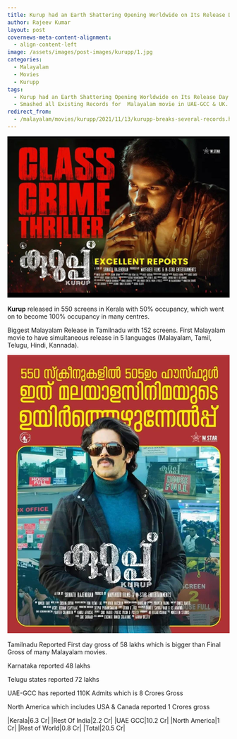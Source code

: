 ```yaml
---
title: Kurup had an Earth Shattering Opening Worldwide on Its Release Day
author: Rajeev Kumar
layout: post
covernews-meta-content-alignment:
  - align-content-left
image: /assets/images/post-images/kurupp/1.jpg
categories:
  - Malayalam
  - Movies
  - Kurupp
tags:
  - Kurup had an Earth Shattering Opening Worldwide on Its Release Day
  - Smashed all Existing Records for  Malayalam movie in UAE-GCC & UK.
redirect_from:
  - /malayalam/movies/kurupp/2021/11/13/kurupp-breaks-several-records.html
---
```


![Kurupp featured image](/assets/images/post-images/kurupp/1.jpg)

**Kurup** released in 550 screens in Kerala with 50% occupancy, which went on to become 100% occupancy in many centres. 

Biggest Malayalam Release in Tamilnadu with 152 screens. First Malayalam movie to have simultaneous release in 5 languages (Malayalam, Tamil, Telugu, Hindi, Kannada).

![Kurupp poster 1](/assets/images/post-images/kurupp/2.jpeg)

Tamilnadu Reported First day gross of 58 lakhs which is bigger than Final Gross of many Malayalam movies.

Karnataka reported 48 lakhs

Telugu states reported 72 lakhs

UAE-GCC has reported 110K Admits which is 8 Crores Gross

North America which includes USA & Canada reported 1 Crores gross

|Kerala|6.3 Cr|
|Rest Of India|2.2 Cr|
|UAE GCC|10.2 Cr|
|North America|1 Cr|
|Rest of World|0.8 Cr|
|Total|20.5 Cr|
